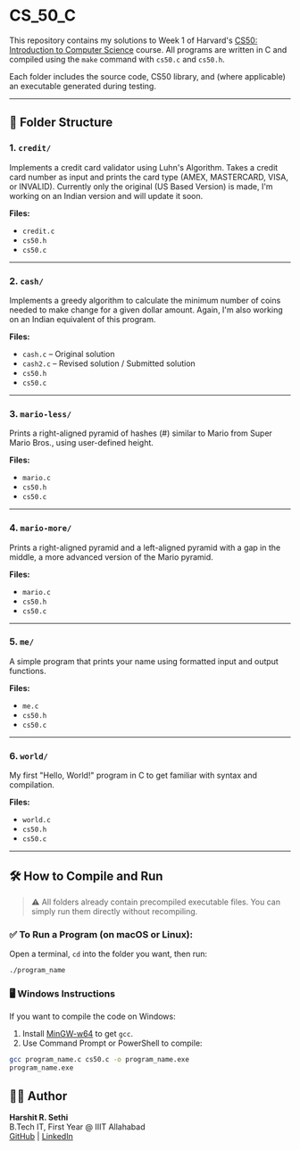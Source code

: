 # CS_50_C

This repository contains my solutions to Week 1 of Harvard's [CS50: Introduction to Computer Science](https://cs50.harvard.edu/x/) course. All programs are written in C and compiled using the `make` command with `cs50.c` and `cs50.h`.

Each folder includes the source code, CS50 library, and (where applicable) an executable generated during testing.

---

## 📁 Folder Structure

### 1. `credit/`

Implements a credit card validator using Luhn's Algorithm. Takes a credit card number as input and prints the card type (AMEX, MASTERCARD, VISA, or INVALID). Currently only the original (US Based Version) is made, I'm working on an Indian version and will update it soon.

**Files:**

- `credit.c`
- `cs50.h`
- `cs50.c`

---

### 2. `cash/`

Implements a greedy algorithm to calculate the minimum number of coins needed to make change for a given dollar amount. Again, I'm also working on an Indian equivalent of this program.

**Files:**

- `cash.c` – Original solution
- `cash2.c` – Revised solution / Submitted solution
- `cs50.h`
- `cs50.c`

---

### 3. `mario-less/`

Prints a right-aligned pyramid of hashes (#) similar to Mario from Super Mario Bros., using user-defined height.

**Files:**

- `mario.c`
- `cs50.h`
- `cs50.c`

---

### 4. `mario-more/`

Prints a right-aligned pyramid and a left-aligned pyramid with a gap in the middle, a more advanced version of the Mario pyramid.

**Files:**

- `mario.c`
- `cs50.h`
- `cs50.c`

---

### 5. `me/`

A simple program that prints your name using formatted input and output functions.

**Files:**

- `me.c`
- `cs50.h`
- `cs50.c`

---

### 6. `world/`

My first "Hello, World!" program in C to get familiar with syntax and compilation.

**Files:**

- `world.c`
- `cs50.h`
- `cs50.c`

---

## 🛠 How to Compile and Run

> ⚠️ All folders already contain precompiled executable files. You can simply run them directly without recompiling.

### ✅ To Run a Program (on macOS or Linux):

Open a terminal, `cd` into the folder you want, then run:

```bash
./program_name
```

### 🖥️ Windows Instructions

If you want to compile the code on Windows:

1. Install [MinGW-w64](https://www.mingw-w64.org/) to get `gcc`.
2. Use Command Prompt or PowerShell to compile:

```bash
gcc program_name.c cs50.c -o program_name.exe
program_name.exe
```

## 👨‍💻 Author

**Harshit R. Sethi**  
B.Tech IT, First Year @ IIIT Allahabad  
[GitHub](https://github.com/HarshitRSethi) | [LinkedIn](https://linkedin.com/in/harshit-r-sethi)

